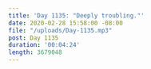 ```yaml
---
title: 'Day 1135: "Deeply troubling."'
date: 2020-02-28 15:58:00 -08:00
file: "/uploads/Day-1135.mp3"
post: Day 1135
duration: '00:04:24'
length: 3679048
---
```


